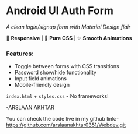 # Android UI Auth Form  
*A clean login/signup form with Material Design flair*  

📱 **Responsive** | 🎨 **Pure CSS** | ✨ **Smooth Animations**  

### Features:  
- Toggle between forms with CSS transitions  
- Password show/hide functionality  
- Input field animations  
- Mobile-friendly design  

`index.html` + `styles.css` - No frameworks!  

-ARSLAAN AKHTAR

You can check the code live in my github
link:- https://github.com/arslaanakhtar0351/Webdev.git


